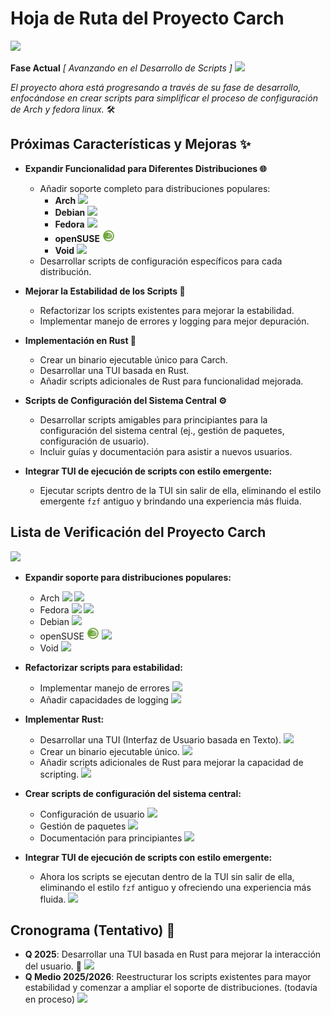 # Hoja de Ruta del Proyecto Carch 
<img src="https://img.icons8.com/?size=80&id=CBfO8TrnezXC&format=png" width="50" />

**Fase Actual** *[ Avanzando en el Desarrollo de Scripts ]* <img src="https://cdn-icons-png.flaticon.com/128/4315/4315445.png" width="20" /> 

*El proyecto ahora está progresando a través de su fase de desarrollo, enfocándose en crear scripts para simplificar el proceso de configuración de Arch y fedora linux.* 🛠️

## Próximas Características y Mejoras ✨

- **Expandir Funcionalidad para Diferentes Distribuciones 🌐**
   - Añadir soporte completo para distribuciones populares:
     - **Arch** <img src="https://img.icons8.com/?size=48&id=uIXgLv5iSlLJ&format=png" width="20" />
     - **Debian** <img src="https://img.icons8.com/?size=48&id=17838&format=png" width="20" /> 
     - **Fedora** <img src="https://img.icons8.com/?size=48&id=ZbBhBW0N2q3D&format=png" width="20" />
     - **openSUSE** <img src="https://raw.githubusercontent.com/harilvfs/assets/refs/heads/main/suse/opensuse.png" width="20" /> 
     - **Void** <img src="https://upload.wikimedia.org/wikipedia/commons/thumb/0/02/Void_Linux_logo.svg/256px-Void_Linux_logo.svg.png" width="20" /> 
   - Desarrollar scripts de configuración específicos para cada distribución.

- **Mejorar la Estabilidad de los Scripts 🔧**
   - Refactorizar los scripts existentes para mejorar la estabilidad.
   - Implementar manejo de errores y logging para mejor depuración.

- **Implementación en Rust 🦀**
  - Crear un binario ejecutable único para Carch. 
  - Desarrollar una TUI basada en Rust. 
  - Añadir scripts adicionales de Rust para funcionalidad mejorada. 

- **Scripts de Configuración del Sistema Central ⚙️**
   - Desarrollar scripts amigables para principiantes para la configuración del sistema central (ej., gestión de paquetes, configuración de usuario).
   - Incluir guías y documentación para asistir a nuevos usuarios.

- **Integrar TUI de ejecución de scripts con estilo emergente:**  
  - Ejecutar scripts dentro de la TUI sin salir de ella, eliminando el estilo emergente `fzf` antiguo y brindando una experiencia más fluida.

## Lista de Verificación del Proyecto Carch 
<img src="https://cdn-icons-png.flaticon.com/128/8090/8090840.png" width="30" />

- **Expandir soporte para distribuciones populares:**

  - Arch <img src="https://img.icons8.com/?size=48&id=uIXgLv5iSlLJ&format=png" width="20" /> <img src="https://cdn-icons-png.flaticon.com/128/190/190411.png" width="20" /> 
  - Fedora <img src="https://img.icons8.com/?size=48&id=ZbBhBW0N2q3D&format=png" width="20" /> <img src="https://cdn-icons-png.flaticon.com/128/190/190411.png" width="20" />
  - Debian <img src="https://cdn-icons-png.flaticon.com/128/190/190406.png" width="20" /> 
  - openSUSE <img src="https://raw.githubusercontent.com/harilvfs/assets/refs/heads/main/suse/opensuse.png" width="20" /> <img src="https://cdn-icons-png.flaticon.com/128/190/190411.png" width="20" />  
  - Void <img src="https://cdn-icons-png.flaticon.com/128/190/190406.png" width="20" />

- **Refactorizar scripts para estabilidad:**

  - Implementar manejo de errores <img src="https://cdn-icons-png.flaticon.com/128/190/190411.png" width="20" /> 
  - Añadir capacidades de logging <img src="https://cdn-icons-png.flaticon.com/128/190/190411.png" width="20" />

- **Implementar Rust:**

  - Desarrollar una TUI (Interfaz de Usuario basada en Texto). <img src="https://cdn-icons-png.flaticon.com/128/190/190411.png" width="20" /> 
  - Crear un binario ejecutable único. <img src="https://cdn-icons-png.flaticon.com/128/190/190411.png" width="20" /> 
  - Añadir scripts adicionales de Rust para mejorar la capacidad de scripting. <img src="https://cdn-icons-png.flaticon.com/128/190/190406.png" width="20" />

- **Crear scripts de configuración del sistema central:**
  
  - Configuración de usuario <img src="https://cdn-icons-png.flaticon.com/128/190/190411.png" width="20" />
  - Gestión de paquetes <img src="https://cdn-icons-png.flaticon.com/128/190/190411.png" width="20" />
  - Documentación para principiantes <img src="https://cdn-icons-png.flaticon.com/128/190/190411.png" width="20" />

- **Integrar TUI de ejecución de scripts con estilo emergente:**  
  - Ahora los scripts se ejecutan dentro de la TUI sin salir de ella, eliminando el estilo `fzf` antiguo y ofreciendo una experiencia más fluida. <img src="https://cdn-icons-png.flaticon.com/128/190/190411.png" width="20" />

## Cronograma (Tentativo) 📅

- **Q 2025**: Desarrollar una TUI basada en Rust para mejorar la interacción del usuario. 🦀 <img src="https://cdn-icons-png.flaticon.com/128/190/190411.png" width="20" />
- **Q Medio 2025/2026**: Reestructurar los scripts existentes para mayor estabilidad y comenzar a ampliar el soporte de distribuciones. (todavía en proceso) <img src="https://cdn-icons-png.flaticon.com/128/190/190411.png" width="20" />